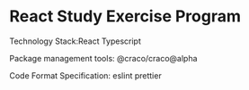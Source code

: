 # React Study Exercise Program

Technology Stack:React Typescript

Package management tools:
@craco/craco@alpha

Code Format Specification:
eslint
prettier
